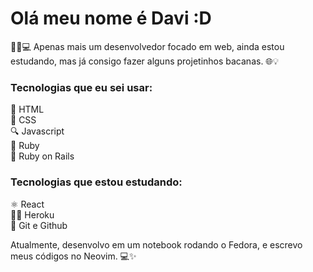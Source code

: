# Olá meu nome é Davi :D

👨‍💻💻 Apenas mais um desenvolvedor focado em web, ainda estou estudando, mas já consigo fazer alguns projetinhos bacanas. 🌐💡
### Tecnologias que eu sei usar:  
📝 HTML  
🎨 CSS  
🔍 Javascript  
💎 Ruby  
🚂 Ruby on Rails  

### Tecnologias que estou estudando:  
⚛️ React  
👨‍💻 Heroku  
🐙 Git e Github  

Atualmente, desenvolvo em um notebook rodando o Fedora, e escrevo meus códigos no Neovim. 💻✨

